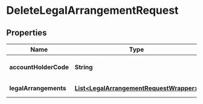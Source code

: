 

# DeleteLegalArrangementRequest


## Properties

| Name | Type | Description | Notes |
|------------ | ------------- | ------------- | -------------|
|**accountHolderCode** | **String** | The code of the account holder. |  |
|**legalArrangements** | [**List&lt;LegalArrangementRequestWrapper&gt;**](LegalArrangementRequestWrapper.md) | List of legal arrangements. |  |



